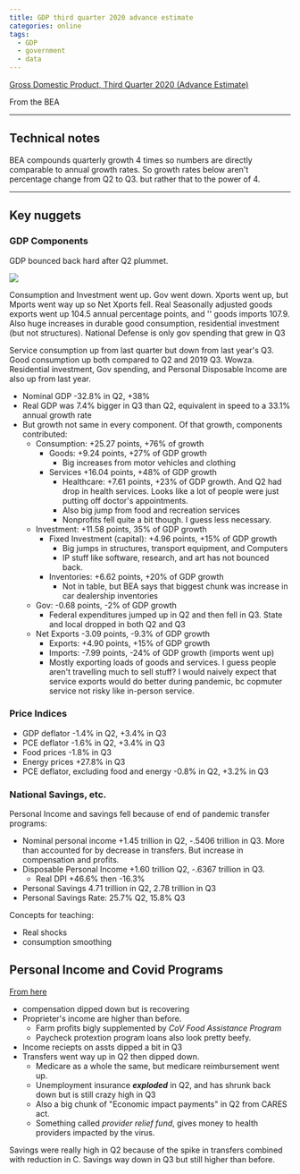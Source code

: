 ```yaml
---
title: GDP third quarter 2020 advance estimate
categories: online
tags:
  - GDP
  - government
  - data
---
```


[Gross Domestic Product, Third Quarter 2020 (Advance Estimate)](https://www.bea.gov/news/2020/gross-domestic-product-third-quarter-2020-advance-estimate)

From the BEA

---

## Technical notes

BEA compounds quarterly growth 4 times so numbers are directly comparable to annual growth rates. So growth rates below aren't percentage change from Q2 to Q3. but rather that to the power of 4.

---

## Key nuggets

### GDP Components

GDP bounced back hard after Q2 plummet. 

![](https://www.bea.gov/system/files/Quarter%20to%20Quarter%20Change%20in%20Real%20GDP%20Oct29.PNG)

Consumption and Investment went up. Gov went down. Xports went up, but Mports went way up so Net Xports fell.
Real Seasonally adjusted goods exports went up 104.5 annual percentage points, and '' goods imports 107.9.
Also huge increases in durable good consumption, residential investment (but not structures).
National Defense is only gov spending that grew in Q3

Service consumption up from last quarter but down from last year's Q3. Good consumption up both compared to Q2 and 2019 Q3. Wowza. 
Residential investment, Gov spending, and Personal Disposable Income are also up from last year.

- Nominal GDP -32.8% in Q2, +38%
- Real GDP was 7.4% bigger in Q3 than Q2, equivalent in speed to a 33.1% annual growth rate
- But growth not same in every component. Of that growth, components contributed: 
  - Consumption: +25.27 points, +76% of growth
    - Goods: +9.24 points, +27% of GDP growth
      - Big increases from motor vehicles and clothing
    - Services +16.04 points, +48% of GDP growth
      - Healthcare: +7.61 points, +23% of GDP growth. And Q2 had drop in health services. Looks like a lot of people were just putting off doctor's appointments.
      - Also big jump from food and recreation services
      - Nonprofits fell quite a bit though. I guess less necessary.
  - Investment: +11.58 points, 35% of GDP growth
    - Fixed Investment (capital): +4.96 points, +15% of GDP growth
      - Big jumps in structures, transport equipment, and Computers
      - IP stuff like software, research, and art has not bounced back.
    - Inventories: +6.62 points, +20% of GDP growth 
      - Not in table, but BEA says that biggest chunk was increase in car dealership inventories
  - Gov: -0.68 points, -2% of GDP growth
    - Federal expenditures jumped up in Q2 and then fell in Q3. State and local dropped in both Q2 and Q3
  - Net Exports -3.09 points, -9.3% of GDP growth
    - Exports: +4.90 points, +15% of GDP growth
    - Imports: -7.99 points, -24% of GDP growth (imports went up)
    - Mostly exporting loads of goods and services. I guess people aren't travelling much to sell stuff? I would naively expect that service exports would do better during pandemic, bc copmuter service not risky like in-person service.



  
### Price Indices

- GDP deflator -1.4% in Q2, +3.4% in Q3
- PCE deflator -1.6% in Q2, +3.4% in Q3
- Food prices -1.8% in Q3
- Energy prices +27.8% in Q3
- PCE deflator, excluding food and energy -0.8% in Q2, +3.2% in Q3
  

### National Savings, etc.

Personal Income and savings fell because of end of pandemic transfer programs:

- Nominal personal income +1.45 trillion in Q2, -.5406 trillion in Q3. More than accounted for by decrease in transfers. But increase in compensation and profits.
- Disposable Personal Income +1.60 trillion Q2, -.6367 trillion in Q3.
  - Real DPI +46.6% then -16.3%
- Personal Savings 4.71 trillion in Q2, 2.78 trillion in Q3
- Personal Savings Rate: 25.7% Q2, 15.8% Q3


Concepts for teaching:
- Real shocks
- consumption smoothing


## Personal Income and Covid Programs

[From here](https://www.bea.gov/sites/default/files/2020-10/effects-of-selected-federal-pandemic-response-programs-on-personal-income-2020q3-adv.pdf)

- compensation dipped down but is recovering
- Proprieter's income are higher than before.
  - Farm profits bigly supplemented by *CoV Food Assistance Program*
  - Paycheck protextion program loans also look pretty beefy.
- Income reciepts on assts dipped a bit in Q3
- Transfers went way up in Q2 then dipped down.
  - Medicare as a whole the same, but medicare reimbursement went up.
  - Unemployment insurance ***exploded*** in Q2, and has shrunk back down but is still crazy high in Q3
  - Also a big chunk of "Economic impact payments" in Q2 from CARES act.
  - Something called  *provider relief fund*, gives money to health providers impacted by the virus.

Savings were really high in Q2 because of the spike in transfers combined with reduction in C. Savings way down in Q3 but still higher than before.
